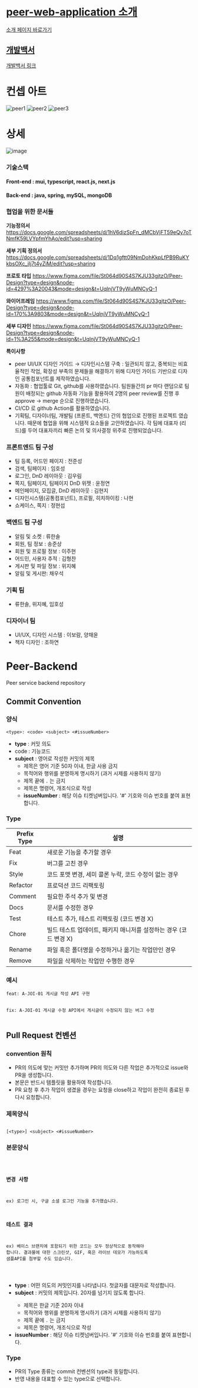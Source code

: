# [peer-web-application 소개](https://peer-study.notion.site/peer-web-application-4357c6a2739348de9476e09b1f81cfce)
[소개 페이지 바로가기](https://peer-study.notion.site/peer-web-application-4357c6a2739348de9476e09b1f81cfce)

## [개발백서](https://drive.google.com/file/d/1yPsjwCqVCJryq3sThUn4MguhNuakDRFa/view?usp=drive_link)
[개발백서 링크](https://drive.google.com/file/d/1yPsjwCqVCJryq3sThUn4MguhNuakDRFa/view?usp=drive_link)

# 컨셉 아트
![peer1](https://github.com/joonseong11/Peer-Frontend/assets/87654307/2a92d7df-4595-421a-841a-553c32539ed7)
![peer2](https://github.com/joonseong11/Peer-Frontend/assets/87654307/12d1fd8a-a334-40bc-8ded-e1f6837f5f1e)
![peer3](https://github.com/joonseong11/Peer-Frontend/assets/87654307/c3d53d18-98d2-4921-9fec-abf0db6fa670)

# 상세
![image](https://github.com/peer-42seoul/Peer-Frontend/assets/87654307/eec4a32b-3768-49c0-9677-67e4a96455a0)
### 기술스택
#### Front-end : mui, typescript, react.js, next.js
#### Back-end : java, spring, mySQL, mongoDB

### 협업을 위한 문서들

**기능정의서** https://docs.google.com/spreadsheets/d/1hV6dizSpFn_dMCbVjFT59eQy7oTNmfK59LVYpfmYhAo/edit?usp=sharing

**세부 기획 정의서** https://docs.google.com/spreadsheets/d/1Dq1gftt09NmDohKkpLfPB9RuKYkbsOXc_iIj7t4yZiM/edit?usp=sharing

**프로토 타입**
https://www.figma.com/file/St064d90S4S7KJU33gjtzO/Peer-Design?type=design&node-id=4297%3A20043&mode=design&t=UqlnjVT9yWuMNCyQ-1

**와이어프레임** 
https://www.figma.com/file/St064d90S4S7KJU33gjtzO/Peer-Design?type=design&node-id=170%3A9803&mode=design&t=UqlnjVT9yWuMNCyQ-1

**세부 디자인**
https://www.figma.com/file/St064d90S4S7KJU33gjtzO/Peer-Design?type=design&node-id=1%3A255&mode=design&t=UqlnjVT9yWuMNCyQ-1

**특이사항**
- peer UI/UX 디자인 가이드 → 디자인시스템 구축 : 일관되지 않고, 중복되는 비효율적인 작업, 확장성 부족의 문제들을 해결하기 위해 디자인 가이드 기반으로 디자인 공통컴포넌트를 제작하였습니다.
- 자동화 : 협업툴로 Git, github를 사용하였습니다. 팀원들간의 pr 마다 랜덤으로 팀원이 배정되는 github 자동화 기능을 활용하여 2명의 peer review를 진행 후 approve → merge 순으로 진행하였습니다.
- CI/CD 로 github Action를 활용하였습니다.
- 기획팀, 디자이너팀, 개발팀 (프론트, 백엔드) 간의 협업으로 진행된 프로젝트 였습니다. 때문에 협업을 위해 시스템적 요소들을 고안하였습니다. 각 팀에 대표자 (리드)를 두어 대표자끼리 빠른 논의 및  의사결정 위주로 진행되었습니다.

### 프론트엔드 팀 구성
- 팀 등록, 어드민 페이지 : 전준성
- 검색, 팀페이지 : 임호성
- 로그인, DnD 레이아웃 : 김우림
- 쪽지, 팀페이지, 팀페이지 DnD 위젯 : 윤정연
- 메인페이지, 모집글, DnD 레이아웃 : 김현지
- 디자인시스템(공통컴포넌트), 프로필, 히치하이킹 : 나현
- 쇼케이스, 쪽지 : 정현섭

### 백엔드 팀 구성
- 알림 및 소켓 : 류한솔
- 회원, 팀 정보 : 송준상
- 회원 및 프로필 정보 : 이주현
- 어드민, 사용자 추적 : 김형찬
- 게시판 및 파일 정보 : 위지혜
- 알림 및 게시판: 채우석

### 기획 팀
- 류한솔, 위지혜, 임호성

### 디자이너 팀
- UI/UX, 디자인 시스템 : 이보람, 양채윤
- 책자 디자인 : 조하연



# Peer-Backend
Peer service backend repository


<h2>Commit Convention</h2>
<h3>양식</h3>
<pre><code>&lt;type&gt;: &lt;code&gt; &lt;subject&gt; &lt;#issueNumber&gt;
</code></pre>
<ul>
<li><strong>type</strong> : 커밋 의도</li>
<li>code : 기능코드</li>
<li><strong>subject</strong> : 영어로 작성한 커밋의 제목
<ul>
<li>제목은 영어 기준 50자 이내, 한글 사용 금지</li>
<li>목적어와 행위를 분명하게 명시하기 (과거 시제를 사용하지 않기)</li>
<li>제목 끝에 <code>.</code> 는 금지</li>
<li>제목은 명령어, 개조식으로 작성</li>
<li><strong>issueNumber</strong> : 해당 이슈 티켓넘버입니다. '#' 기호와 이슈 번호를 붙여 표현합니다.</li>
</ul>
</li>
</ul>
<h3>Type</h3>


Prefix Type | 설명
-- | --
Feat | 새로운 기능을 추가할 경우
Fix | 버그를 고친 경우
Style | 코드 포맷 변경, 세미 콜론 누락, 코드 수정이 없는 경우
Refactor | 프로덕션 코드 리팩토링
Comment | 필요한 주석 추가 및 변경
Docs | 문서를 수정한 경우
Test | 테스트 추가, 테스트 리팩토링 (코드 변경 X)
Chore | 빌드 테스트 업데이트, 패키지 매니저를 설정하는 경우 (코드 변경 X)
Rename | 파일 혹은 폴더명을 수정하거나 옮기는 작업만인 경우
Remove | 파일을 삭제하는 작업만 수행한 경우


<h3>예시</h3>
<pre><code>feat: A-JOI-01 게시글 작성 API 구현

fix: A-JOI-01 게시글 수정 API에서 게시글이 수정되지 않는 버그 수정
</code></pre>
<h2>Pull Request 컨벤션</h2>
<h3>convention 원칙</h3>
<ul>
<li>PR의 의도에 맞는 커밋만 추가하며 PR의 의도와 다른 작업은 추가적으로 issue와 PR을 생성합니다.</li>
<li>본문은 반드시 템플릿을 활용하여 작성합니다.</li>
<li>PR 요청 후 추가 작업이 생겼을 경우는 요청을 close하고 작업이 완전히 종료된 후 다시 요청합니다.</li>
</ul>
<h3>제목양식</h3>
<pre><code>
[&lt;type&gt;] &lt;subject&gt; &lt;#issueNumber&gt;
</code></pre>
<h3>본문양식</h3>
<pre><code>

### 변경 사항
ex) 로그인 시, 구글 소셜 로그인 기능을 추가했습니다.

### 테스트 결과
ex) 베이스 브랜치에 포함되기 위한 코드는 모두 정상적으로 동작해야 합니다. 결과물에 대한 스크린샷, GIF, 혹은 라이브 데모가 가능하도록 샘플API를 첨부할 수도 있습니다.

</code></pre>
<ul>
<li><strong>type</strong> : 어떤 의도의 커밋인지를 나타냅니다. 첫글자를 대문자로 작성합니다.</li>
<li><strong>subject</strong> : 커밋의 제목입니다. 20자를 넘기지 않도록 합니다.</li>
<ul>
<li>제목은 한글 기준 20자 이내</li>
<li>목적어와 행위를 분명하게 명시하기 (과거 시제를 사용하지 않기)</li>
<li>제목 끝에 <code>.</code> 는 금지</li>
<li>제목은 명령어, 개조식으로 작성</li>
</ul>
<li><strong>issueNumber</strong> : 해당 이슈 티켓넘버입니다. '#' 기호와 이슈 번호를 붙여 표현합니다.</li>
</li>
</ul>
<h3>Type</h3>
<ul>
<li>PR의 Type 종류는 commit 컨벤션의 type과 동일합니다.</li>
<li>반영 내용을 대표할 수 있는 type으로 선택합니다.</li>
</ul>
